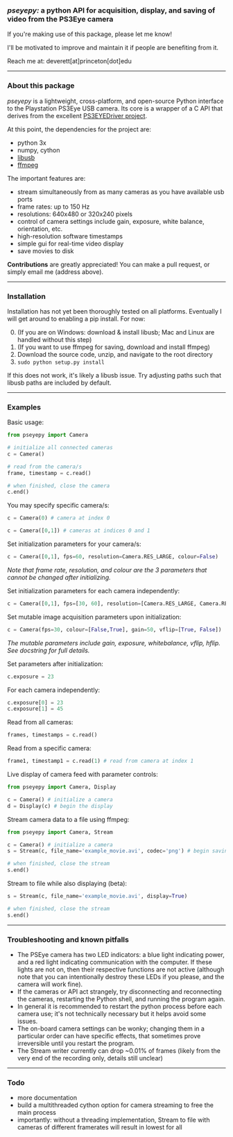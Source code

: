 ### *pseyepy:* a python API for acquisition, display, and saving of video from the PS3Eye camera

If you're making use of this package, please let me know! 

I'll be motivated to improve and maintain it if people are benefiting from it.

Reach me at: deverett[at]princeton[dot]edu

----------------------
### About this package

*pseyepy* is a lightweight, cross-platform, and open-source Python interface to the Playstation PS3Eye USB camera. Its core is a wrapper of a C API that derives from the excellent [PS3EYEDriver project](https://github.com/inspirit/PS3EYEDriver). 


At this point, the dependencies for the project are:
  * python 3x
  * numpy, cython
  * [libusb](http://libusb.info/)
  * [ffmpeg](https://www.ffmpeg.org/)

The important features are:
  * stream simultaneously from as many cameras as you have available usb ports
  * frame rates: up to 150 Hz
  * resolutions: 640x480 or 320x240 pixels 
  * control of camera settings include gain, exposure, white balance, orientation, etc.
  * high-resolution software timestamps  
  * simple gui for real-time video display 
  * save movies to disk
  
**Contributions** are greatly appreciated! You can make a pull request, or simply email me (address above).

----------------
### Installation

Installation has not yet been thoroughly tested on all platforms. Eventually I will get around to enabling a pip install. For now:

0. (If you are on Windows: download & install libusb; Mac and Linux are handled without this step)
1. (If you want to use ffmpeg for saving, download and install ffmpeg)
2. Download the source code, unzip, and navigate to the root directory
3. `sudo python setup.py install`

If this does not work, it's likely a libusb issue. Try adjusting paths such that libusb paths are included by default.

------------
### Examples

Basic usage:
```python
from pseyepy import Camera

# initialize all connected cameras
c = Camera()

# read from the camera/s
frame, timestamp = c.read()

# when finished, close the camera
c.end()
```

You may specify specific camera/s:
```python
c = Camera(0) # camera at index 0
```

```python
c = Camera([0,1]) # cameras at indices 0 and 1
```

Set initialization parameters for your camera/s:
```python
c = Camera([0,1], fps=60, resolution=Camera.RES_LARGE, colour=False)
```
*Note that frame rate, resolution, and colour are the 3 parameters that cannot be changed after initializing.*

Set initialization parameters for each camera independently:
```python
c = Camera([0,1], fps=[30, 60], resolution=[Camera.RES_LARGE, Camera.RES_SMALL], colour=[True, False])
```

Set mutable image acquisition parameters upon initialization:
```python
c = Camera(fps=30, colour=[False,True], gain=50, vflip=[True, False])
```
*The mutable parameters include gain, exposure, whitebalance, vflip, hflip. See docstring for full details.*

Set parameters after initialization:
```python
c.exposure = 23
```

For each camera independently:
```python
c.exposure[0] = 23
c.exposure[1] = 45
```

Read from all cameras:
```python
frames, timestamps = c.read()
```

Read from a specific camera:
```python
frame1, timestamp1 = c.read(1) # read from camera at index 1
```

Live display of camera feed with parameter controls:
```python
from pseyepy import Camera, Display

c = Camera() # initialize a camera
d = Display(c) # begin the display
```

Stream camera data to a file using ffmpeg:
```python
from pseyepy import Camera, Stream

c = Camera() # initialize a camera
s = Stream(c, file_name='example_movie.avi', codec='png') # begin saving data to files

# when finished, close the stream
s.end()
```

Stream to file while also displaying (beta):
```python
s = Stream(c, file_name='example_movie.avi', display=True)

# when finished, close the stream
s.end()
```

---------------------------------------
### Troubleshooting and known pitfalls

  * The PSEye camera has two LED indicators: a blue light indicating power, and a red light indicating communication with the computer. If these lights are not on, then their respective functions are not active (although note that you can intentionally destroy these LEDs if you please, and the camera will work fine).
  * If the cameras or API act strangely, try disconnecting and reconnecting the cameras, restarting the Python shell, and running the program again.
  * In general it is recommended to restart the python process before each camera use; it's not technically necessary but it helps avoid some issues.
  * The on-board camera settings can be wonky; changing them in a particular order can have specific effects, that sometimes prove irreversible until you restart the program.
  * The Stream writer currently can drop ~0.01% of frames (likely from the very end of the recording only, details still unclear)

---------
### Todo

  * more documentation
  * build a multithreaded cython option for camera streaming to free the main process
  * importantly: without a threading implementation, Stream to file with cameras of different framerates will result in lowest for all
